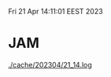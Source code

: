 Fri 21 Apr 14:11:01 EEST 2023
# JAM
<a href='./cache/202304/21_14.log'>./cache/202304/21_14.log</a>
